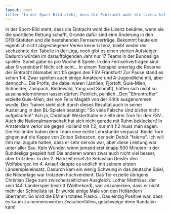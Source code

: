 ```yaml
---
layout: post
title: "In der Sport-Bild steht, dass die Eintracht wohl die Lizenz bekäme, wenn sie die sportliche Rettung schafft."
---
```


In der Sport-Bild steht, dass die Eintracht wohl die Lizenz bekäme, wenn sie die sportliche Rettung schafft. Gründe dafür sind eine Änderung in den DFB-Statuten und die bestehenden Fernsehverträge. Bekommt heute ein eigentlich nicht abgestiegener Verein keine Lizenz, bleibt weder der sechzehnte der Tabelle in der Liga, noch gibt es einen vierten Aufsteiger. Dadurch würden im darauffolgenden Jahr nur 17 Teams in der Bundesliga spielen. Somit gäbe es pro Woche 8 Spiele. In den Fernsehverträgen sind aber 9 vereinbart! Nicht schlecht... In einem Testspiel unterlag die Reserve der Eintracht blamabel mit 1:5 gegen den FSV Frankfurt! Zur Pause stand es schon 1:4. Zwar spielten auch einige Amateure und A-Jugendliche mit, aber dennoch... Die Profis, die dabei waren (Janßen, Fjörtoft, Guie-Mien, Schneider, Zampach, Bindewald, Yang und Schmitt), hätten sich nicht so auseinandernehmen lassen dürfen. Peinlich, peinlich...Den "Ehrentreffer" erzielte Guie-Mien, der von Felix Magath von der Kritik ausgenommen wurde. Der Trainer sieht sich durch dieses Resultat auch in seiner Austellung in den BL-Spielen bestätigt: "So viele Falsche sind bisher nicht aufgelaufen!" Ach ja, Christoph Westerthaler erzielte drei Tore für den FSV... Auch die Nationalmannschaft hat sich nicht gerade mit Ruhm bekleckert! In Amsterdam verlor sie gegen Holland mit 1:2, nur mit 1:2 muss man sagen. Die Holländer haben dem Team eine echte Lehrstunde verpasst. Beide Tore gingen auf die Kappe von Zoltan Sebescen, der sein Debüt "feierte". Ich will ihm mal zugute halten, dass er sehr nervös war, aber diese Leistung war unter aller Sau. Kein Wunder, wenn jemand erst knapp 500 Minuten in der Bundesliga gespielt hat! Die anderen waren zwar auch nicht viel besser, aber trotzdem. In der 2. Halbzeit ersetzte Sebastian Deisler den Wolfsburger. Im 4. Anlauf klappte es endlich mit seinem ersten Länderspieleinsatz. Dadurch kam ein wenig Schwung in das deutsche Spiel, die Niederlage war trotzdem hochverdient. Das Tor erzielte übrigens Christian Ziege zum zwischenzeitlichen Ausgleich. Lothar Matthäus, der sein 144. Länderspiel bestritt (Weltrekord), war anzumerken, dass er nicht mehr der Schnellste ist. Er wurde einige Male von den Holländern überrannt. So wird die EM ein totales Fiasko... Das einzig Positive war, dass es kaum zu nennenswerten Zwischenfällen, geschweige denn Randalen kam!
